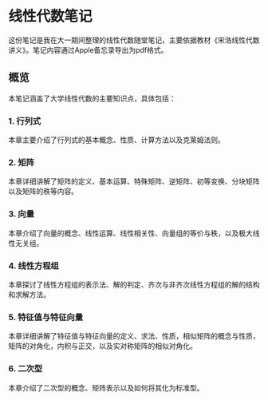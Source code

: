 # 线性代数笔记

这份笔记是我在大一期间整理的线性代数随堂笔记，主要依据教材《宋浩线性代数讲义》。笔记内容通过Apple备忘录导出为pdf格式。

## 概览

本笔记涵盖了大学线性代数的主要知识点，具体包括：

### 1. 行列式

本章主要介绍了行列式的基本概念、性质、计算方法以及克莱姆法则。

### 2. 矩阵

本章详细讲解了矩阵的定义、基本运算、特殊矩阵、逆矩阵、初等变换、分块矩阵以及矩阵的秩等内容。

### 3. 向量

本章介绍了向量的概念、线性运算、线性相关性、向量组的等价与秩，以及极大线性无关组。

### 4. 线性方程组

本章探讨了线性方程组的表示法、解的判定、齐次与非齐次线性方程组的解的结构和求解方法。

### 5. 特征值与特征向量

本章详细讲解了特征值与特征向量的定义、求法、性质，相似矩阵的概念与性质，矩阵的对角化，内积与正交，以及实对称矩阵的相似对角化。

### 6. 二次型

本章介绍了二次型的概念、矩阵表示以及如何将其化为标准型。
